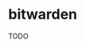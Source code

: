 # bitwarden

<!--
https://github.com/beevelop/TSHITS/tree/f353374de23cc334d7e108c2a6005e8c2582cc49/services/bitwarden
-->

TODO

